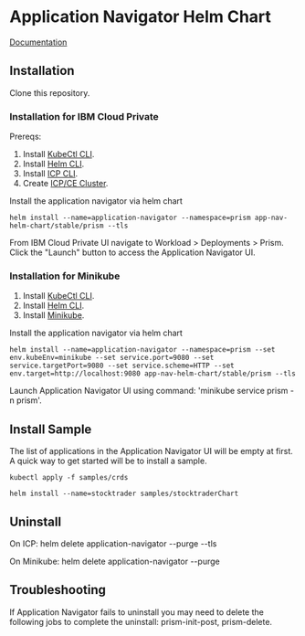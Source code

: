 # Application Navigator Helm Chart

[Documentation](https://github.com/WASdev/app-nav-helm-chart/wiki)

## Installation

Clone this repository.

### Installation for IBM Cloud Private

Prereqs: 

1. Install [KubeCtl CLI](https://kubernetes.io/docs/tasks/tools/install-kubectl/).
1. Install [Helm CLI](https://github.com/helm/helm/blob/master/docs/install.md).
1. Install [ICP CLI](https://www.ibm.com/support/knowledgecenter/SSBS6K_3.1.1/manage_cluster/install_cli.html).
1. Create [ICP/CE Cluster](https://www.ibm.com/support/knowledgecenter/en/SSBS6K_1.2.0/installing/install_containers_CE.html).

Install the application navigator via helm chart

`helm install --name=application-navigator --namespace=prism app-nav-helm-chart/stable/prism --tls`

From IBM Cloud Private UI navigate to Workload > Deployments > Prism.  Click the "Launch" button to access the Application Navigator UI.

### Installation for Minikube

1. Install [KubeCtl CLI](https://kubernetes.io/docs/tasks/tools/install-kubectl/).
1. Install [Helm CLI](https://github.com/helm/helm/blob/master/docs/install.md).
1. Install [Minikube](https://kubernetes.io/docs/tasks/tools/install-minikube/).

Install the application navigator via helm chart

`helm install --name=application-navigator --namespace=prism --set env.kubeEnv=minikube --set service.port=9080 --set service.targetPort=9080 --set service.scheme=HTTP --set env.target=http://localhost:9080 app-nav-helm-chart/stable/prism --tls`

Launch Application Navigator UI using command:  'minikube service prism -n prism'. 

## Install Sample

The list of applications in the Application Navigator UI will be empty at first.  A quick way to get started will be to install a sample.

`kubectl apply -f samples/crds`

`helm install --name=stocktrader samples/stocktraderChart`

## Uninstall

On ICP:  helm delete application-navigator --purge --tls 

On Minikube:  helm delete application-navigator --purge

## Troubleshooting

If Application Navigator fails to uninstall you may need to delete the following jobs to complete the uninstall: prism-init-post, prism-delete.
